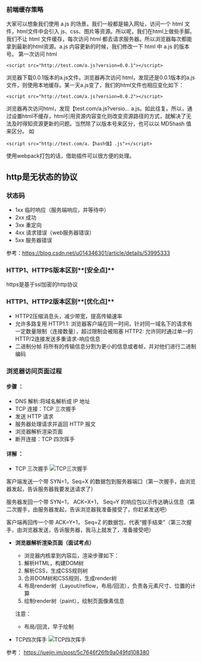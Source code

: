 ### 前端缓存策略

大家可以想象我们使用 a.js 的场景，我们一般都是输入网址，访问一个 html 文件，html文件中会引入 js、css、图片等资源。所以呢，我们在html上做些手脚。我们不让 html 文件缓存，每次访问 html 都去请求服务器。所以浏览器每次都能拿到最新的html资源。a.js 内容更新的时候，我们修改一下 html 中 a.js 的版本号。
第一次访问 html

```text
<script src="http://test.com/a.js?version=0.0.1"></script>
```

浏览器下载0.0.1版本的a.js文件。浏览器再次访问 html，发现还是0.0.1版本的a.js文件，则使用本地缓存。某一天a.js变了，我们的html文件也相应变化如下：

```text
<script src="http://test.com/a.js?version=0.0.2"></script>
```

浏览器再次访问html，发现【test.com/a.js?versio… a.js。如此往复。所以，通过设置html不缓存，html引用资源内容变化则改变资源路径的方式，就解决了无法及时得知资源更新的问题。当然除了以版本号来区分，也可以以 MD5hash 值来区分。 如

```text
<script src="http://test.com/a.【hash值】.js"></script>
```

使用webpack打包的话，借助插件可以很方便的处理。

## http是无状态的协议

### 状态码

- 1xx 临时响应（服务端响应，并等待中）
- 2xx 成功
- 3xx 重定向
- 4xx 请求错误（web服务器错误）
- 5xx 服务器错误

参考：https://blog.csdn.net/u014346301/article/details/53995333

### HTTP1、HTTPS版本区别**[安全点]**

https是基于ssl加密的http协议

### HTTP1、HTTP2版本区别**[优化点]**

- HTTP2压缩消息头，减少带宽，提高传输速率
- 允许多路复用
  HTTP1.1:
  浏览器客户端在同一时间，针对同一域名下的请求有一定数量限制（连接数量），超过限制会被阻塞
  HTTP2:
  允许同时通过单一的HTTP/2连接发送多重请求-响应信息
- 二进制分帧
  将所有的传输信息分割为更小的信息或者帧，并对他们进行二进制编码

### 浏览器访问页面过程

#### 步骤 ：

- DNS 解析:将域名解析成 IP 地址
- TCP 连接：TCP 三次握手
- 发送 HTTP 请求
- 服务器处理请求并返回 HTTP 报文
- 浏览器解析渲染页面
- 断开连接：TCP 四次挥手

#### 详解 ：

- TCP 三次握手
  ![TCP三次握手](http://localhost:8080/my-blog-vuepress/assets/img/TCPThree.7be9e076.jpg)

客户端发送一个带 SYN=1，Seq=X 的数据包到服务器端口（第一次握手，由浏览器发起，告诉服务器我要发送请求了）

服务器发回一个带 SYN=1， ACK=X+1， Seq=Y 的响应包以示传达确认信息（第二次握手，由服务器发起，告诉浏览器我准备接受了，你赶紧发送吧）

客户端再回传一个带 ACK=Y+1， Seq=Z 的数据包，代表“握手结束”（第三次握手，由浏览器发送，告诉服务器，我马上就发了，准备接受吧）

- **浏览器解析渲染页面（面试考点）**

  - 浏览器内核拿到内容后，渲染步骤如下：

  1. 解析HTML，构建DOM树
  2. 解析CSS，生成CSS规则树
  3. 合并DOM树和CSS规则，生成render树
  4. 布局render树（Layout/reflow，布局/回流），负责各元素尺寸、位置的计算
  5. 绘制render树（paint），绘制页面像素信息

  注意：

  - 布局/回流，早于绘制

- TCP四次挥手
  ![TCP四次挥手](http://localhost:8080/my-blog-vuepress/assets/img/TCPFour.3f9625cf.jpg)

参考：
https://juejin.im/post/5c7646f26fb9a049fd108380